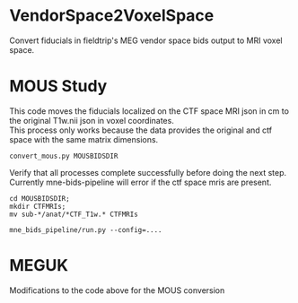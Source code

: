 # VendorSpace2VoxelSpace
Convert fiducials in fieldtrip's MEG vendor space bids output to MRI voxel space.


# MOUS Study
This code moves the fiducials localized on the CTF space MRI json in cm to the original T1w.nii json in voxel coordinates.  
This process only works because the data provides the original and ctf space with the same matrix dimensions.

```
convert_mous.py MOUSBIDSDIR
```
Verify that all processes complete successfully before doing the next step. <br>
Currently mne-bids-pipeline will error if the ctf space mris are present. <br>

```
cd MOUSBIDSDIR; 
mkdir CTFMRIs;
mv sub-*/anat/*CTF_T1w.* CTFMRIs

mne_bids_pipeline/run.py --config=....
```
# MEGUK
Modifications to the code above for the MOUS conversion

